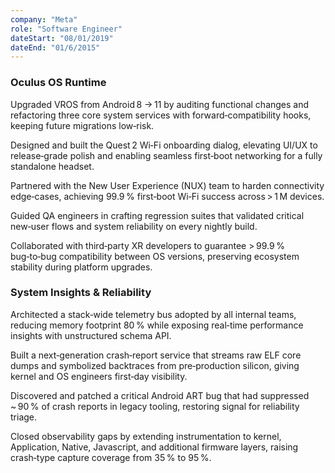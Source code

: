 ```yaml
---
company: "Meta"
role: "Software Engineer"
dateStart: "08/01/2019"
dateEnd: "01/6/2015"
---
```


### Oculus OS Runtime

Upgraded VROS from Android 8 → 11 by auditing functional changes and refactoring three core system services with forward‑compatibility hooks, keeping future migrations low‑risk.

Designed and built the Quest 2 Wi‑Fi onboarding dialog, elevating UI/UX to release‑grade polish and enabling seamless first‑boot networking for a fully standalone headset.

Partnered with the New User Experience (NUX) team to harden connectivity edge‑cases, achieving 99.9 % first‑boot Wi‑Fi success across > 1 M devices.

Guided QA engineers in crafting regression suites that validated critical new‑user flows and system reliability on every nightly build.

Collaborated with third‑party XR developers to guarantee > 99.9 % bug‑to‑bug compatibility between OS versions, preserving ecosystem stability during platform upgrades.

### System Insights & Reliability

Architected a stack‑wide telemetry bus adopted by all internal teams, reducing memory footprint 80 % while exposing real‑time performance insights with unstructured schema API.

Built a next‑generation crash‑report service that streams raw ELF core dumps and symbolized backtraces from pre‑production silicon, giving kernel and OS engineers first‑day visibility.

Discovered and patched a critical Android ART bug that had suppressed ~ 90 % of crash reports in legacy tooling, restoring signal for reliability triage.

Closed observability gaps by extending instrumentation to kernel, Application, Native, Javascript, and additional firmware layers, raising crash‑type capture coverage from 35 % to 95 %.
